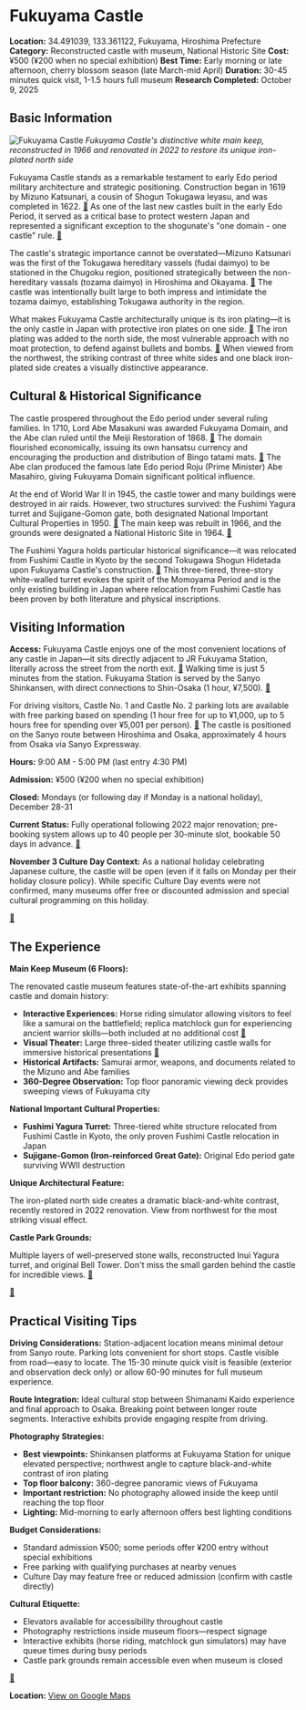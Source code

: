 # Fukuyama Castle

**Location:** 34.491039, 133.361122, Fukuyama, Hiroshima Prefecture
**Category:** Reconstructed castle with museum, National Historic Site
**Cost:** ¥500 (¥200 when no special exhibition)
**Best Time:** Early morning or late afternoon, cherry blossom season (late March-mid April)
**Duration:** 30-45 minutes quick visit, 1-1.5 hours full museum
**Research Completed:** October 9, 2025

## Basic Information

![Fukuyama Castle](https://upload.wikimedia.org/wikipedia/commons/5/5c/Fukuyama_castle01s1920.jpg)
*Fukuyama Castle's distinctive white main keep, reconstructed in 1966 and renovated in 2022 to restore its unique iron-plated north side*

Fukuyama Castle stands as a remarkable testament to early Edo period military architecture and strategic positioning. Construction began in 1619 by Mizuno Katsunari, a cousin of Shogun Tokugawa Ieyasu, and was completed in 1622. [🔗](https://en.wikipedia.org/wiki/Fukuyama_Castle) As one of the last new castles built in the early Edo Period, it served as a critical base to protect western Japan and represented a significant exception to the shogunate's "one domain - one castle" rule. [🔗](https://fukuyamacastle.com/en/history/)

The castle's strategic importance cannot be overstated—Mizuno Katsunari was the first of the Tokugawa hereditary vassels (fudai daimyo) to be stationed in the Chugoku region, positioned strategically between the non-hereditary vassals (tozama daimyo) in Hiroshima and Okayama. [🔗](https://en.wikipedia.org/wiki/Fukuyama_Castle) The castle was intentionally built large to both impress and intimidate the tozama daimyo, establishing Tokugawa authority in the region.

What makes Fukuyama Castle architecturally unique is its iron plating—it is the only castle in Japan with protective iron plates on one side. [🔗](https://www.japan-guide.com/e/e3433.html) The iron plating was added to the north side, the most vulnerable approach with no moat protection, to defend against bullets and bombs. [🔗](https://sustainable.japantimes.com/satoyama/14) When viewed from the northwest, the striking contrast of three white sides and one black iron-plated side creates a visually distinctive appearance.

## Cultural & Historical Significance

The castle prospered throughout the Edo period under several ruling families. In 1710, Lord Abe Masakuni was awarded Fukuyama Domain, and the Abe clan ruled until the Meiji Restoration of 1868. [🔗](https://en.wikipedia.org/wiki/Fukuyama_Castle) The domain flourished economically, issuing its own hansatsu currency and encouraging the production and distribution of Bingo tatami mats. [🔗](https://fukuyamacastle.com/en/history/) The Abe clan produced the famous late Edo period Roju (Prime Minister) Abe Masahiro, giving Fukuyama Domain significant political influence.

At the end of World War II in 1945, the castle tower and many buildings were destroyed in air raids. However, two structures survived: the Fushimi Yagura turret and Sujigane-Gomon gate, both designated National Important Cultural Properties in 1950. [🔗](https://fukuyamajo.jp/en/en_miru/en_fushimiyagura/) The main keep was rebuilt in 1966, and the grounds were designated a National Historic Site in 1964. [🔗](https://en.wikipedia.org/wiki/Fukuyama_Castle)

The Fushimi Yagura holds particular historical significance—it was relocated from Fushimi Castle in Kyoto by the second Tokugawa Shogun Hidetada upon Fukuyama Castle's construction. [🔗](https://www.pref.hiroshima.lg.jp/soshiki_file/tatemonogatari/en/page020.html) This three-tiered, three-story white-walled turret evokes the spirit of the Momoyama Period and is the only existing building in Japan where relocation from Fushimi Castle has been proven by both literature and physical inscriptions.

## Visiting Information

**Access:** Fukuyama Castle enjoys one of the most convenient locations of any castle in Japan—it sits directly adjacent to JR Fukuyama Station, literally across the street from the north exit. [🔗](https://www.japan-guide.com/e/e3433.html) Walking time is just 5 minutes from the station. Fukuyama Station is served by the Sanyo Shinkansen, with direct connections to Shin-Osaka (1 hour, ¥7,500). [🔗](https://www.japan-guide.com/e/e3431.html)

For driving visitors, Castle No. 1 and Castle No. 2 parking lots are available with free parking based on spending (1 hour free for up to ¥1,000, up to 5 hours free for spending over ¥5,001 per person). [🔗](https://virtualglobetrotting.com/map/fukuyama-castle/view/google/) The castle is positioned on the Sanyo route between Hiroshima and Osaka, approximately 4 hours from Osaka via Sanyo Expressway.

**Hours:** 9:00 AM - 5:00 PM (last entry 4:30 PM)

**Admission:** ¥500 (¥200 when no special exhibition)

**Closed:** Mondays (or following day if Monday is a national holiday), December 28-31

**Current Status:** Fully operational following 2022 major renovation; pre-booking system allows up to 40 people per 30-minute slot, bookable 50 days in advance. [🔗](https://fukuyamajo.jp/en/en_guide/)

**November 3 Culture Day Context:** As a national holiday celebrating Japanese culture, the castle will be open (even if it falls on Monday per their holiday closure policy). While specific Culture Day events were not confirmed, many museums offer free or discounted admission and special cultural programming on this holiday.

[🔗](https://fukuyamajo.jp/en/en_guide/)

## The Experience

**Main Keep Museum (6 Floors):**

The renovated castle museum features state-of-the-art exhibits spanning castle and domain history:

- **Interactive Experiences:** Horse riding simulator allowing visitors to feel like a samurai on the battlefield; replica matchlock gun for experiencing ancient warrior skills—both included at no additional cost [🔗](https://www.tripadvisor.com/Attraction_Review-g298131-d12156434-Reviews-Fukuyama_Castle_Musem-Fukuyama_Hiroshima_Prefecture_Chugoku.html)
- **Visual Theater:** Large three-sided theater utilizing castle walls for immersive historical presentations [🔗](https://www.tanseisha.co.jp/en/works/detail/fukuyama-castle-museum)
- **Historical Artifacts:** Samurai armor, weapons, and documents related to the Mizuno and Abe families
- **360-Degree Observation:** Top floor panoramic viewing deck provides sweeping views of Fukuyama city

**National Important Cultural Properties:**

- **Fushimi Yagura Turret:** Three-tiered white structure relocated from Fushimi Castle in Kyoto, the only proven Fushimi Castle relocation in Japan
- **Sujigane-Gomon (Iron-reinforced Great Gate):** Original Edo period gate surviving WWII destruction

**Unique Architectural Feature:**

The iron-plated north side creates a dramatic black-and-white contrast, recently restored in 2022 renovation. View from northwest for the most striking visual effect.

**Castle Park Grounds:**

Multiple layers of well-preserved stone walls, reconstructed Inui Yagura turret, and original Bell Tower. Don't miss the small garden behind the castle for incredible views. [🔗](https://www.tripadvisor.com/Attraction_Review-g298131-d1384414-Reviews-Fukuyama_Castle-Fukuyama_Hiroshima_Prefecture_Chugoku.html)

[🔗](https://www.gltjp.com/en/directory/item/16490/)

## Practical Visiting Tips

**Driving Considerations:** Station-adjacent location means minimal detour from Sanyo route. Parking lots convenient for short stops. Castle visible from road—easy to locate. The 15-30 minute quick visit is feasible (exterior and observation deck only) or allow 60-90 minutes for full museum experience.

**Route Integration:** Ideal cultural stop between Shimanami Kaido experience and final approach to Osaka. Breaking point between longer route segments. Interactive exhibits provide engaging respite from driving.

**Photography Strategies:**

- **Best viewpoints:** Shinkansen platforms at Fukuyama Station for unique elevated perspective; northwest angle to capture black-and-white contrast of iron plating
- **Top floor balcony:** 360-degree panoramic views of Fukuyama
- **Important restriction:** No photography allowed inside the keep until reaching the top floor
- **Lighting:** Mid-morning to early afternoon offers best lighting conditions

**Budget Considerations:**

- Standard admission ¥500; some periods offer ¥200 entry without special exhibitions
- Free parking with qualifying purchases at nearby venues
- Culture Day may feature free or reduced admission (confirm with castle directly)

**Cultural Etiquette:**

- Elevators available for accessibility throughout castle
- Photography restrictions inside museum floors—respect signage
- Interactive exhibits (horse riding, matchlock gun simulators) may have queue times during busy periods
- Castle park grounds remain accessible even when museum is closed

[🔗](https://www.japan-guide.com/e/e3433.html)

**Location:** [View on Google Maps](https://maps.google.com/maps?q=34.491039,133.361122)
